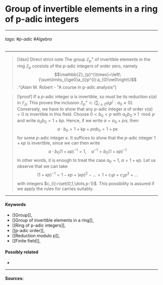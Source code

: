 # Group of invertible elements in a ring of p-adic integers
***
###### tags: #p-adic #Algebra 
***
>[!dsn] Direct strict note
>The group $\mathbb{Z}_{p}^{\times}$ of invertible elements in the ring $\mathbb{Z}_{p}$ consists of the $p$-adic integers of order zero, namely
>$$\mathbb{Z}_{p}^{\times}=\left\{\sum\limits_{i\ge0}a_{i}p^{i}:a_{0}\ne0\right\}$$
>.^[Alain M. Robert - "A course in p-adic analysis"]

>[!proof]
>If a $p$-adic integer $a$ is invertible, so must be its reduction $\varepsilon(a)$ in $\mathbb{F}_{p}$. This proves the inclusion $\mathbb{Z}_{p}^{\times}\subset\left\{\sum_{i\ge0}a_{i}p^{i}:a_{0}\ne0\right\}$. Conversely, we have to show that any $p$-adic integer $a$ of order $v(a)=0$ is invertible in this field. Choose $0<b_{0}<p$ with $a_{0}b_{0}\equiv1\mod{p}$ and write $a_{0}b_{0}=1+kp$. Hence, if we write $a=a_{0}+p\alpha$, then
>$$a\cdot b_{0}=1+kp+p\alpha b_{0}=1+p\kappa$$
>for some $p$-adic integer $\kappa$. It suffices to show that the $p$-adic integer $1+\kappa p$ is invertible, since we can then write
>$$a\cdot b_{0}(1+\kappa p)^{-1}=1,\quad a^{-1}=b_{0}(1+\kappa p)^{-1}$$
>In other words, it is enough to treat the case $a_{0}=1$, $a=1+\kappa p$. Let us observe that we can take
>$$(1+\kappa p)^{-1}=1-\kappa p+(\kappa p)^{2}-\dots=1+c_{1}p+c_{2}p^{2}+\dots$$
>with integers $c_{i}=\set{0,1,\dots,p-1}$. This possibility is assured if we apply the rules for carries suitably.
***
#### Keywords
- [[Group]],
- [[Group of invertible elements in a ring]],
- [[Ring of p-adic integers]],
- [[p-adic order]],
- [[Reduction modulo p]],
- [[Finite field]],
#### Possibly related
- 
***
#### Sources: 